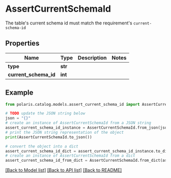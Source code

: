 # AssertCurrentSchemaId

The table's current schema id must match the requirement's `current-schema-id`

## Properties

Name | Type | Description | Notes
------------ | ------------- | ------------- | -------------
**type** | **str** |  | 
**current_schema_id** | **int** |  | 

## Example

```python
from polaris.catalog.models.assert_current_schema_id import AssertCurrentSchemaId

# TODO update the JSON string below
json = "{}"
# create an instance of AssertCurrentSchemaId from a JSON string
assert_current_schema_id_instance = AssertCurrentSchemaId.from_json(json)
# print the JSON string representation of the object
print(AssertCurrentSchemaId.to_json())

# convert the object into a dict
assert_current_schema_id_dict = assert_current_schema_id_instance.to_dict()
# create an instance of AssertCurrentSchemaId from a dict
assert_current_schema_id_from_dict = AssertCurrentSchemaId.from_dict(assert_current_schema_id_dict)
```
[[Back to Model list]](../README.md#documentation-for-models) [[Back to API list]](../README.md#documentation-for-api-endpoints) [[Back to README]](../README.md)


